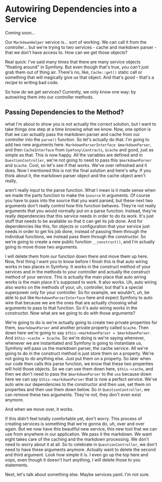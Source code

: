 # Autowiring Dependencies into a Service

Coming soon...

Our `MarkdownHelper` service is... sort of working. We can call it from the
controller... but we're trying to two services - cache and markdown parser -
that we don't have access to. How can we get those objects?

Real quick: I've said many times that there are many service objects "floating
around" in Symfony. But even though that's true, you *can't* just grab them out
of thing air. There's no, like, `Cache::get()` static call or something that
will magically give us that object. And that's *good* - that's a recipe to writing
bad code.

So how *do* we get services? Currently, we only know one way: by autowiring them
into our controller methods.

## Passing Dependencies to the Method?

what I'm about to show you is not actually the correct solution, but I want to take
things one step at a time knowing what we know. Now, one option is that we can
actually pass the markdown parser and cache from our controller into the `parse()`
function. So let's actually do that. I'm going to add two new arguments here.
`MarkdownParserInterface $markdownParser`, and then `CacheInterface` from
`Symfony\Contracts`, `$cache` and good, just as simple as that. This is now happy. All the
variables are defined and in `QuestionController`, we're not going to need to pass
this `$markdownParser` and `$cache`. Cool, so let's see if that works. We've over
refreshed and it does. Now I mentioned this is not the final solution and here's why.
If you think about it, the markdown parser object and the cache object aren't really,

aren't really input to the parse function. What I mean is it made sense when we made
the parts function to make the `$source` in arguments. Of course you have to pass into
the source that you want parsed, but these next two arguments don't really control
how this function behaves. They're not really arguments that you would normally put
on a parse function. Instead, they're really dependencies that this service needs in
order to do its work. It's just stuff that needs to be available so that it can get
its job done. And for dependencies like this, for objects or configuration that your
service just needs in order to get his job done, instead of passing them through the
individual functions, we instead pass them through the constructor. So we're going to
create a new public function `__construct()`, and I'm actually going to move
those two arguments.

I will delete them from our function down there and move them up here. Now, first
thing I want you to know before I finish this is that auto wiring works in two places
in Symfony. It works in the construct method of your services and in the methods to
your controller and actually the construct method of your service. This is actually
the main place that auto wiring works is the main place it's supposed to work. It
also works. Uh, auto wiring also works on the methods of your, uh, controller, but
that's a special superpower only for your controller. So for example, we wouldn't,
uh, be able to put like `MarkdownParserInterface` here and expect Symfony to auto
wire that because we are the ones that are actually choosing what arguments to pass
to that function. So it's auto wiring works in the constructor. Now what are we going
to do with those arguments?

We're going to do is we're actually going to create two private properties for them,
`$markdownParser` and another private property called `$cache`. Then down here we're going
to say `$this->markdownParser = $markdownParser`. And `$this->cache = $cache`. So
we're doing is we're saying whenever, whenever we are instantiated and Symfony is
going to instantiate us, Symfony will pass us the markdown parser, the cache service.
All we're going to do in the construct method is just store them on a property. We're
not going to do anything else. Just put them on a property. So later when our code
then calls this parse function, we know that these two properties will hold those
objects. So we can use them down here, `$this->cache`, and then we don't need to pass
the `$markdownParser` to the `use` because down here we can say `$this->markdownParser`
that is now a perfect service. We've auto wire our dependencies to the constructor
and then use, set them on properties and then use them down below. So in
`QuestionController`, we can remove these two arguments. They're not, they don't even exist
anymore.

And when we move over, it works.

If this didn't feel totally comfortable yet, don't worry. This process of creating
services is something that we're gonna do, uh, over and over again. But we now have
this beautiful new service, this new tool that we can use from anywhere in our
application. We pass it the markdown. We want eight takes care of the caching and the
markdown processing. We don't need to worry about it at all. So to celebrate in
`QuestionController`, we don't need to have these arguments anymore. Actually want to
delete the second and third argument. Look how simple it is. I even go up the top
here and oops, even though it doesn't hurt anything, I will delete those to you
statements.

Next, let's talk about something else. Maybe services.yaml. I'm not sure.
